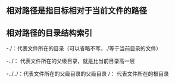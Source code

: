 ## 相对路径是指目标相对于当前文件的路径

## 相对路径的目录结构索引 

-./：代表文件所在的目录（可以省略不写，./等于当前目录的文件） 

-../： 代表文件所在的父级目录，就是比当前目录高一层 

-../../：代表文件所在的父级目录的父级目录 /： 代表文件所在的根目录
